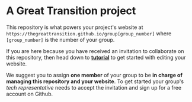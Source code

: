 # A Great Transition project

This repository is what powers your project's website at `https://thegreattransition.github.io/group[group_number]` where `[group_number]` is the number of your group.

If you are here because you have received an invitation to collaborate on this repository, then head down to **[tutorial](tutorial)** to get started with editing your website.

We suggest you to assign **one member** of your group to be **in charge of managing this repository and your website**. To get started your group's _tech representative_ needs to accept the invitation and sign up for a free account on Github.
